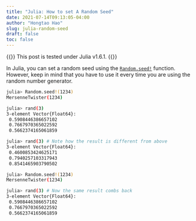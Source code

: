 ```yaml
---
title: "Julia: How to set A Random Seed"
date: 2021-07-14T09:13:05-04:00
author: "Hongtao Hao"
slug: julia-random-seed
draft: false
toc: false
---
```

{{<block class="tip">}}
This post is tested under Julia v1.6.1.
{{<end>}}

In Julia, you can set a random seed using the [`Random.seed!`](https://docs.julialang.org/en/v1/stdlib/Random/#Random.seed!) function. However, keep in mind that you have to use it every time you are using the random number generator. 

```bash
julia> Random.seed!(1234)
MersenneTwister(1234)

julia> rand(3)
3-element Vector{Float64}:
 0.5908446386657102
 0.7667970365022592
 0.5662374165061859

julia> rand(3) # Note how the result is different from above
3-element Vector{Float64}:
 0.4600853424625171
 0.7940257103317943
 0.8541465903790502

julia> Random.seed!(1234)
MersenneTwister(1234)

julia> rand(3) # Now the same result combs back
3-element Vector{Float64}:
 0.5908446386657102
 0.7667970365022592
 0.5662374165061859
```